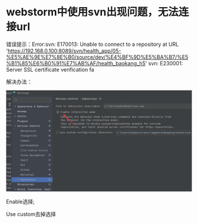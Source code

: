 # webstorm中使用svn出现问题，无法连接url

错误提示：Error:svn: E170013: Unable to connect to a repository at URL 'https://192.168.0.100:8089/svn/health_app/05-%E5%AE%9E%E7%8E%B0/source/dev/%E4%BF%9D%E5%BA%B7/%E5%B1%85%E6%B0%91%E7%AB%AF/health_baokang_h5' svn: E230001: Server SSL certificate verification fa

解决办法：

![Image text](../.vuepress/public/webstormNotes/01/01.png)

Enable选择;

Use custom去掉选择
